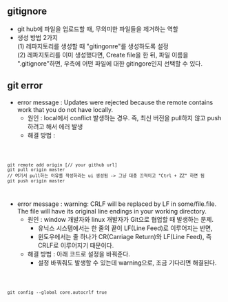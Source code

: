 ## gitignore
* git hub에 파일을 업로드할 때, 무의미한 파일들을 제거하는 역할
* 생성 방법 2가지 <br>
  (1) 레파지토리를 생성할 때 "gitingonre"를 생성하도록 설정 <br>
  (2) 레파지토리를 이미 생성했다면, Create file을 한 뒤, 파일 이름을 ".gitignore"하면, 우측에 어떤 파일에 대한 gitingore인지 선택할 수 있다.

## git error
* error message : Updates were rejected because the remote contains work that you do not have locally.
  + 원인 : local에서 conflict 발생하는 경우. 즉, 최신 버전을 pull하지 않고 push하려고 해서 에러 발생
  + 해결 방법 : 
  
<code>

    git remote add origin [// your github url]
    git pull origin master
    // 여기서 pull하는 이유를 작성하라는 ui 생성됨 -> 그냥 대충 끄적이고 "Ctrl + ZZ" 하면 됨
    git push origin master

</code>

* error message : warning: CRLF will be replaced by LF in some/file.file. The file will have its original line endings in your working directory.
  + 원인 : window 개발자와 linux 개발자가 Git으로 협업할 때 발생하는 문제. 
     - 유닉스 시스템에서는 한 줄의 끝이 LF(Line Feed)로 이루어지는 반면, 
     - 윈도우에서는 줄 하나가 CR(Carriage Return)와 LF(Line Feed), 즉 CRLF로 이루어지기 때문이다.
  + 해결 방법 : 아래 코드로 설정을 바꿔준다. 
     - 설정 바꿔줘도 발생할 수 있는데 warning으로, 조금 기다리면 해결된다.
  
<code>
  
    git config --global core.autocrlf true
  
</code>
